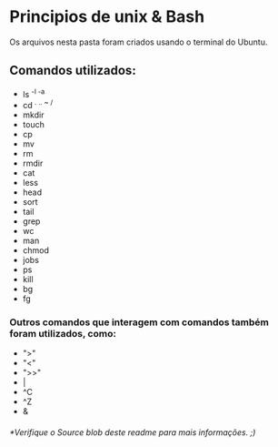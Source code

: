 # Principios de unix & Bash

Os arquivos nesta pasta foram criados usando o terminal do Ubuntu.

## Comandos utilizados:

- ls <sup> -l -a</sup>     <!--listar arquivos e diretorios-->
- cd <sup>. .. ~ /</sup>    <!--navegar por diretorios-->
- mkdir  <!--criar diretorios-->
- touch  <!--criar arquivos-->
- cp     <!--copiar arquivos-->
- mv     <!--mover e renomear arquivos-->
- rm     <!--remover arquivos-->
- rmdir  <!--remover diretorios-->
- cat    <!--exibir arquivos e editar de forma simples-->
- less   <!--exibir partes de um arquivo-->
- head   <!--exibir as primeiras linhas de um arquivo-->
- sort   <!--organizar o conteudo de um arquivo-->
- tail   <!--exibir as ultimas linhas de um arquivo-->
- grep   <!--procura por palavras em um arquivo-->
- wc     <!--conta linhas,caracteres e palavras em um arquivo-->
- man    <!--exibe o manual de um comando-->
- chmod  <!--edita as permições de um arquivo-->
- jobs   <!--lista processos suspensos ou que estao em segundo plano-->
- ps     <!--lista processos-->
- kill   <!--encerra processos-->
- bg     <!--retorna processo suspenso para o background-->
- fg     <!--reotnra processo suspenso para o foreground-->

### Outros comandos que interagem com comandos também foram utilizados, como:

- ">"
- "<"
- ">>"
- |
- ^C
- ^Z
- &

###### *Verifique o Source blob deste readme para mais informações. ;)
